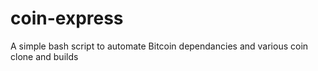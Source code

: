 # coin-express
A simple bash script to automate Bitcoin dependancies and various coin clone and builds
